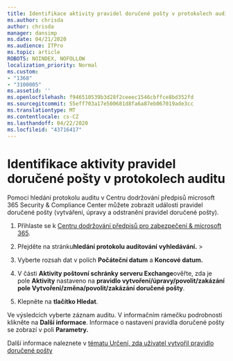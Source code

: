 ```yaml
---
title: Identifikace aktivity pravidel doručené pošty v protokolech auditu
ms.author: chrisda
author: chrisda
manager: dansimp
ms.date: 04/21/2020
ms.audience: ITPro
ms.topic: article
ROBOTS: NOINDEX, NOFOLLOW
localization_priority: Normal
ms.custom:
- "1368"
- "3100005"
ms.assetid: ''
ms.openlocfilehash: f946510539b3d28f2ceeec1546cbffce8bd352fd
ms.sourcegitcommit: 55eff703a17e500681d8fa6a87eb067019ade3cc
ms.translationtype: MT
ms.contentlocale: cs-CZ
ms.lasthandoff: 04/22/2020
ms.locfileid: "43716417"
---
```

# <a name="identify-inbox-rule-activity-in-audit-logs"></a>Identifikace aktivity pravidel doručené pošty v protokolech auditu

Pomocí hledání protokolu auditu v Centru dodržování předpisů microsoft 365 Security & Compliance Center můžete zobrazit události pravidel doručené pošty (vytváření, úpravy a odstranění pravidel doručené pošty).

1. Přihlaste se k [Centru dodržování předpisů pro zabezpečení & microsoft 365](https://protection.office.com/).

2. Přejděte na stránku**hledání protokolu auditování** **vyhledávání.** > 

3. Vyberte rozsah dat v polích **Počáteční datum** a **Koncové datum.**

4. V části **Aktivity poštovní schránky serveru Exchange**ověřte, zda je pole **Aktivity** nastaveno na **pravidlo vytvoření/úpravy/povolit/zakázání pole Vytvoření/změna/povolit/zakázání doručené pošty**.

5. Klepněte na **tlačítko Hledat**.

Ve výsledcích vyberte záznam auditu. V informačním rámečku podrobnosti klikněte na **Další informace**. Informace o nastavení pravidla doručené pošty se zobrazí v poli **Parametry.**

Další informace naleznete v [tématu Určení, zda uživatel vytvořil pravidlo doručené pošty](https://docs.microsoft.com//office365/securitycompliance/auditing-troubleshooting-scenarios#determining-if-a-user-created-an-inbox-rule)
